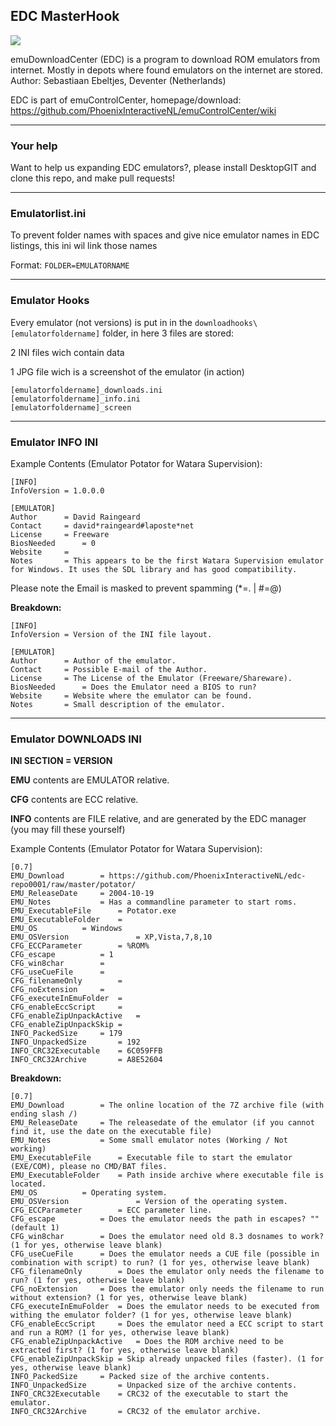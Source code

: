 ﻿## EDC MasterHook

![](https://raw.githubusercontent.com/wiki/PhoenixInteractiveNL/emuControlCenter/images/img_misc_cabinet.png)

emuDownloadCenter (EDC) is a program to download ROM emulators from internet.
Mostly in depots where found emulators on the internet are stored.
Author: Sebastiaan Ebeltjes, Deventer (Netherlands)

EDC is part of emuControlCenter, homepage/download:
https://github.com/PhoenixInteractiveNL/emuControlCenter/wiki
***
### Your help

Want to help us expanding EDC emulators?, please install DesktopGIT and clone this repo, and make pull requests!

***
### Emulatorlist.ini

To prevent folder names with spaces and give nice emulator names in EDC listings, this ini wil link those names 

Format: `FOLDER=EMULATORNAME`
***
### Emulator Hooks

Every emulator (not versions) is put in in the `downloadhooks\[emulatorfoldername]` folder, in here 3 files are stored:

2 INI files wich contain data

1 JPG file wich is a screenshot of the emulator (in action)

    [emulatorfoldername]_downloads.ini
    [emulatorfoldername]_info.ini
    [emulatorfoldername]_screen
***
### Emulator INFO INI

Example Contents (Emulator Potator for Watara Supervision):

    [INFO]
    InfoVersion	= 1.0.0.0

    [EMULATOR]
    Author		= David Raingeard
    Contact		= david*raingeard#laposte*net
    License		= Freeware
    BiosNeeded		= 0
    Website		= 
    Notes		= This appears to be the first Watara Supervision emulator for Windows. It uses the SDL library and has good compatibility.

Please note the Email is masked to prevent spamming (*=. | #=@)

**Breakdown:**

    [INFO]
    InfoVersion	= Version of the INI file layout.

    [EMULATOR]
    Author		= Author of the emulator.
    Contact		= Possible E-mail of the Author.
    License		= The License of the Emulator (Freeware/Shareware).
    BiosNeeded		= Does the Emulator need a BIOS to run?
    Website		= Website where the emulator can be found.
    Notes		= Small description of the emulator.

***
### Emulator DOWNLOADS INI

**INI SECTION = VERSION**

**EMU** contents are EMULATOR relative.

**CFG** contents are ECC relative.

**INFO** contents are FILE relative, and are generated by the EDC manager (you may fill these yourself)

Example Contents (Emulator Potator for Watara Supervision):

    [0.7]
    EMU_Download		= https://github.com/PhoenixInteractiveNL/edc-repo0001/raw/master/potator/
    EMU_ReleaseDate		= 2004-10-19
    EMU_Notes			= Has a commandline parameter to start roms.
    EMU_ExecutableFile		= Potator.exe
    EMU_ExecutableFolder	=
    EMU_OS			= Windows
    EMU_OSVersion     	    	= XP,Vista,7,8,10
    CFG_ECCParameter		= %ROM%
    CFG_escape			= 1
    CFG_win8char		=
    CFG_useCueFile 		=
    CFG_filenameOnly		=
    CFG_noExtension		=
    CFG_executeInEmuFolder	=
    CFG_enableEccScript		= 
    CFG_enableZipUnpackActive   =
    CFG_enableZipUnpackSkip	=
    INFO_PackedSize		= 179 
    INFO_UnpackedSize		= 192 
    INFO_CRC32Executable	= 6C059FFB 
    INFO_CRC32Archive		= A8E52604

**Breakdown:**

    [0.7]
    EMU_Download		= The online location of the 7Z archive file (with ending slash /)
    EMU_ReleaseDate		= The releasedate of the emulator (if you cannot find it, use the date on the executable file)
    EMU_Notes			= Some small emulator notes (Working / Not working)
    EMU_ExecutableFile		= Executable file to start the emulator (EXE/COM), please no CMD/BAT files.
    EMU_ExecutableFolder	= Path inside archive where executable file is located.
    EMU_OS			= Operating system.
    EMU_OSVersion     	    	= Version of the operating system.
    CFG_ECCParameter		= ECC parameter line.
    CFG_escape			= Does the emulator needs the path in escapes? "" (default 1)
    CFG_win8char		= Does the emulator need old 8.3 dosnames to work? (1 for yes, otherwise leave blank)
    CFG_useCueFile 		= Does the emulator needs a CUE file (possible in combination with script) to run? (1 for yes, otherwise leave blank)
    CFG_filenameOnly		= Does the emulator only needs the filename to run? (1 for yes, otherwise leave blank)
    CFG_noExtension		= Does the emulator only needs the filename to run without extension? (1 for yes, otherwise leave blank)
    CFG_executeInEmuFolder	= Does the emulator needs to be executed from withing the emulator folder? (1 for yes, otherwise leave blank)
    CFG_enableEccScript		= Does the emulator need a ECC script to start and run a ROM? (1 for yes, otherwise leave blank)
    CFG_enableZipUnpackActive   = Does the ROM archive need to be extracted first? (1 for yes, otherwise leave blank)
    CFG_enableZipUnpackSkip	= Skip already unpacked files (faster). (1 for yes, otherwise leave blank)
    INFO_PackedSize		= Packed size of the archive contents.
    INFO_UnpackedSize		= Unpacked size of the archive contents.
    INFO_CRC32Executable	= CRC32 of the executable to start the emulator.
    INFO_CRC32Archive		= CRC32 of the emulator archive.